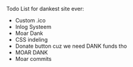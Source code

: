 Todo List for dankest site ever:
  - Custom .ico 
  - Inlog Systeem
  - Moar Dank
  - CSS indeling
  - Donate button cuz we need DANK funds tho
  - MOAR DANK
  - Moar commits
